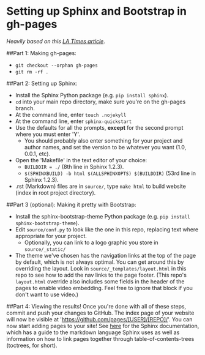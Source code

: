 Setting up Sphinx and Bootstrap in gh-pages
==================================

*Heavily based on this [LA Times article](http://datadesk.latimes.com/posts/2012/01/sphinx-on-github/)*.

##Part 1: Making gh-pages:
* `git checkout --orphan gh-pages`
* `git rm -rf .`

##Part 2: Setting up Sphinx:
* Install the Sphinx Python package (e.g. `pip install sphinx`).
* `cd` into your main repo directory, make sure you're on the gh-pages branch.
* At the command line, enter `touch .nojekyll`
* At the command line, enter `sphinx-quickstart`
* Use the defaults for all the prompts, **except** for the second prompt where you must enter 'Y'.
  * You should probably also enter something for your project and author names, and set the version to be whatever you want (1.0, 0.0.1, etc).
* Open the 'Makefile' in the text editor of your choice:
  * `BUILDDIR = ./` (8th line in Sphinx 1.2.3).
  * `$(SPHINXBUILD) -b html $(ALLSPHINXOPTS) $(BUILDDIR)` (53rd line in Sphinx 1.2.3).
* .rst (Markdown) files are in `source/`, type `make html` to build website (index in root project directory).

##Part 3 (optional): Making it pretty with Bootstrap:
* Install the sphinx-bootstrap-theme Python package (e.g. `pip install sphinx-bootstrap-theme`).
* Edit `source/conf.py` to look like the one in this repo, replacing text where appropriate for your project.
  * Optionally, you can link to a logo graphic you store in `source/_static/`
* The theme we've chosen has the navigation links at the top of the page by default, which is not always optimal. You can get around this by overriding the layout. Look in `source/_templates/layout.html` in this repo to see how to add the nav links to the page footer. (This repo's `layout.html` override also includes some fields in the header of the pages to enable video embedding. Feel free to ignore that block if you don't want to use video.)

##Part 4: Viewing the results!
Once you're done with all of these steps, commit and push your changes to GitHub. The index page of your website will now be visible at 'https://github.com/pages/[USER]/[REPO]/'. You can now start adding pages to your site! See [here](http://sphinx-doc.org/contents.html) for the Sphinx documentation, which has a guide to the markdown language Sphinx uses as well as information on how to link pages together through table-of-contents-trees (toctrees, for short).
